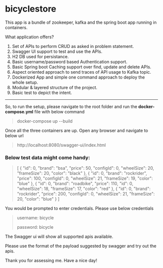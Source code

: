 # bicyclestore
This app is a bundle of zookeeper, kafka and the spring boot app running in containers.

What application offers?
1. Set of APIs to perform CRUD as asked in problem statement.
2. Swagger UI support to test and use the APIs.
3. H2 DB used for persistance.
4. Basic username/password based Authentication support.
5. Basic Spring boot Caching support over find, update and delete APIs.
6. Aspect oriented approach to send traces of API usage to Kafka topic.
7. Dockerized App and simple one command approach to deploy the whole setup.
8. Modular & layered structure of the project.
9. Basic test to depict the intent.
---
So, to run the setup, please navigate to the root folder and
run the **docker-compose.yml** file with below command
> docker-compose up --build

Once all the three containers are up. Open any browser and navigate to below url
> http://localhost:8080/swagger-ui/index.html

### Below test data might come handy:
>[
{
"id": 0,
"brand": "bsa",
"price": 50,
"configId": 0,
"wheelSize": 20,
"frameSize": 20,
"color": "black"
},
{
"id": 0,
"brand": "rockrider",
"price": 100,
"configId": 0,
"wheelSize": 21,
"frameSize": 19,
"color": "blue"
},
{
"id": 0,
"brand": "roadbike",
"price": 110,
"id": 0,
"wheelSize": 18,
"frameSize": 17,
"color": "red"
},
{
"id": 0,
"brand": "rockrider",
"price": 200,
"configId": 0,
"wheelSize": 21,
"frameSize": 20,
"color": "blue"
}
]
> 
You would be prompted to enter credentials.
Please use below credentials
> username: bicycle
> 
> password: bicycle

The Swagger ui will show all supported apis available.

Please use the format of the payload suggested by swagger and try out the apis.

Thank you for assessing me.
Have a nice day!

